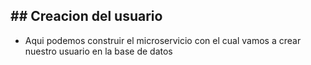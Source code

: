 ## ## Creacion del usuario
- Aqui podemos construir el microservicio con el cual vamos a crear nuestro usuario en la base de datos